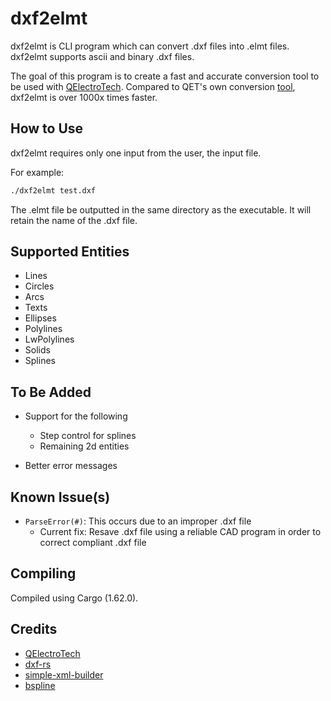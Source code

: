 # dxf2elmt
dxf2elmt is CLI program which can convert .dxf files into .elmt files. dxf2elmt supports ascii and binary .dxf files.

The goal of this program is to create a fast and accurate conversion tool to be used with [QElectroTech](https://qelectrotech.org/). Compared to QET's own conversion [tool](https://github.com/rdsivd/DXFtoQET-2020), dxf2elmt is over 1000x times faster.

## How to Use
dxf2elmt requires only one input from the user, the input file.

For example:

```bash
./dxf2elmt test.dxf
```

The .elmt file be outputted in the same directory as the executable. It will retain the name of the .dxf file.

## Supported Entities

* Lines
* Circles
* Arcs
* Texts
* Ellipses
* Polylines
* LwPolylines
* Solids
* Splines

## To Be Added

* Support for the following
    * Step control for splines
    * Remaining 2d entities

* Better error messages

## Known Issue(s)

* `ParseError(#)`: This occurs due to an improper .dxf file
    * Current fix: Resave .dxf file using a reliable CAD program in order to correct compliant .dxf file

## Compiling

Compiled using Cargo (1.62.0).

## Credits

* [QElectroTech](https://qelectrotech.org/)
* [dxf-rs](https://github.com/IxMilia/dxf-rs)
* [simple-xml-builder](https://github.com/Accelbread/simple-xml-builder)
* [bspline](https://github.com/Twinklebear/bspline)
